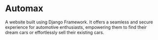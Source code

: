 # Automax
A website built using Django Framework. It offers a seamless and secure experience for automotive enthusiasts, empowering them to find their dream cars or effortlessly sell their existing cars.
